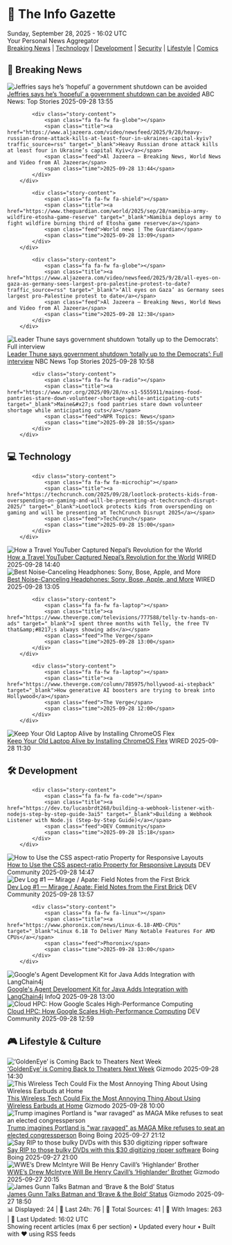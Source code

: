 <!-- Processing 54 RSS feeds at 2025-09-28 16:02:05 UTC -->
<!-- Processing: XKCD -->
<!-- Processing: Penny Arcade -->
<!-- Processing: Dilbert -->
<!-- Processing: Cyanide & Happiness -->
<!-- Processing: Girl Genius -->
<!-- Processing: CNN Top Stories -->
<!-- Processing: BBC World News -->
<!-- Processing: BBC Breaking News -->
<!-- Processing: CBC News -->
<!-- Error processing https://rss.cbc.ca/lineup/topstories.xml: The read operation timed out -->
<!-- Processing: NBC News Breaking -->
<!-- Processing: Guardian World News -->
<!-- Processing: Sky News World -->
<!-- Processing: Ars Technica -->
<!-- Processing: Lobsters Python -->
<!-- Processing: Dev.to -->
<!-- Processing: StackOverflow Blog -->
<!-- Processing: Phoronix Linux News -->
<!-- Processing: It's FOSS -->
<!-- Processing: OMG! Ubuntu -->
<!-- Processing: DistroWatch -->
<!-- Processing: GitHub Blog -->
<!-- Processing: GitLab Blog -->
<!-- Processing: InfoQ -->
<!-- Processing: DZone -->
<!-- Processing: Martin Fowler -->
<!-- Processing: Coding Horror -->
<!-- Processing: Boing Boing -->
<!-- Processing: Krebs on Security -->
<!-- Processing: Schneier on Security -->
<!-- Generated 4 new posts out of 29 feeds processed -->
<div class="newspaper-header">
    <h1 class="newspaper-title">📰 The Info Gazette</h1>
    <div class="newspaper-date">Sunday, September 28, 2025 - 16:02 UTC</div>
    <div class="newspaper-subtitle">Your Personal News Aggregator</div>
</div>

<div class="newspaper-nav">
    <a href="#breaking">Breaking News</a> |
    <a href="#tech">Technology</a> |
    <a href="#dev">Development</a> |
    <a href="#security">Security</a> |
    <a href="#lifestyle">Lifestyle</a> |
    <a href="#webcomics">Comics</a>
</div>

<div class="news-section breaking-news" id="breaking">
<h2 class="section-header">🚨 Breaking News</h2>
<div class="stories-container">
<div class="story">
            <img src="https://s.abcnews.com/images/Politics/TW-JEFFRIES-20250928-ABC-JH_1759066989724_hpMain_4x3t_384.jpeg" alt="Jeffries says he’s ‘hopeful’ a government shutdown can be avoided" class="story-image" loading="lazy" onerror="this.style.display='none'">
            <div class="story-content">
                <span class="fa fa-fw fa-tv"></span>
                <span class="title"><a href="https://abcnews.go.com/Politics/jeffries-hes-hopeful-government-shutdown-avoided/story?id=126011036" target="_blank">Jeffries says he’s ‘hopeful’ a government shutdown can be avoided</a></span>
                <span class="feed">ABC News: Top Stories</span>
                <span class="time">2025-09-28 13:55</span>
            </div>
        </div>
<div class="story">
            
            <div class="story-content">
                <span class="fa fa-fw fa-globe"></span>
                <span class="title"><a href="https://www.aljazeera.com/video/newsfeed/2025/9/28/heavy-russian-drone-attack-kills-at-least-four-in-ukraines-capital-kyiv?traffic_source=rss" target="_blank">Heavy Russian drone attack kills at least four in Ukraine’s capital Kyiv</a></span>
                <span class="feed">Al Jazeera – Breaking News, World News and Video from Al Jazeera</span>
                <span class="time">2025-09-28 13:44</span>
            </div>
        </div>
<div class="story">
            
            <div class="story-content">
                <span class="fa fa-fw fa-shield"></span>
                <span class="title"><a href="https://www.theguardian.com/world/2025/sep/28/namibia-army-wildfire-etosha-game-reserve" target="_blank">Namibia deploys army to fight wildfire burning third of Etosha game reserve</a></span>
                <span class="feed">World news | The Guardian</span>
                <span class="time">2025-09-28 13:09</span>
            </div>
        </div>
<div class="story">
            
            <div class="story-content">
                <span class="fa fa-fw fa-globe"></span>
                <span class="title"><a href="https://www.aljazeera.com/video/newsfeed/2025/9/28/all-eyes-on-gaza-as-germany-sees-largest-pro-palestine-protest-to-date?traffic_source=rss" target="_blank">‘All eyes on Gaza’ as Germany sees largest pro-Palestine protest to date</a></span>
                <span class="feed">Al Jazeera – Breaking News, World News and Video from Al Jazeera</span>
                <span class="time">2025-09-28 12:38</span>
            </div>
        </div>
<div class="story">
            <img src="https://media-cldnry.s-nbcnews.com/image/upload/t_fit_1500w/mpx/2704722219/2025_09/mtp_full_thune2_250928_frame_8336-6it9oo.jpg" alt="Leader Thune says government shutdown ‘totally up to the Democrats’: Full interview" class="story-image" loading="lazy" onerror="this.style.display='none'">
            <div class="story-content">
                <span class="fa fa-fw fa-broadcast-tower"></span>
                <span class="title"><a href="https://www.nbcnews.com/meet-the-press/video/leader-thune-says-government-shutdown-totally-up-to-the-democrats-full-interview-248532037723" target="_blank">Leader Thune says government shutdown ‘totally up to the Democrats’: Full interview</a></span>
                <span class="feed">NBC News Top Stories</span>
                <span class="time">2025-09-28 10:58</span>
            </div>
        </div>
<div class="story">
            
            <div class="story-content">
                <span class="fa fa-fw fa-radio"></span>
                <span class="title"><a href="https://www.npr.org/2025/09/28/nx-s1-5555911/maines-food-pantries-stare-down-volunteer-shortage-while-anticipating-cuts" target="_blank">Maine&#x27;s food pantries stare down volunteer shortage while anticipating cuts</a></span>
                <span class="feed">NPR Topics: News</span>
                <span class="time">2025-09-28 10:55</span>
            </div>
        </div>
</div>
</div>
<div class="news-section tech-news" id="tech">
<h2 class="section-header">💻 Technology</h2>
<div class="stories-container">
<div class="story">
            
            <div class="story-content">
                <span class="fa fa-fw fa-microchip"></span>
                <span class="title"><a href="https://techcrunch.com/2025/09/28/lootlock-protects-kids-from-overspending-on-gaming-and-will-be-presenting-at-techcrunch-disrupt-2025/" target="_blank">Lootlock protects kids from overspending on gaming and will be presenting at TechCrunch Disrupt 2025</a></span>
                <span class="feed">TechCrunch</span>
                <span class="time">2025-09-28 15:00</span>
            </div>
        </div>
<div class="story">
            <img src="https://media.wired.com/photos/68d6c5f0b32b59c02c042edf/master/pass/Nepal_Youtuber-10.jpg" alt="How a Travel YouTuber Captured Nepal’s Revolution for the World" class="story-image" loading="lazy" onerror="this.style.display='none'">
            <div class="story-content">
                <span class="fa fa-fw fa-bolt"></span>
                <span class="title"><a href="https://www.wired.com/story/how-a-travel-youtuber-captured-nepals-revolution-for-the-world/" target="_blank">How a Travel YouTuber Captured Nepal’s Revolution for the World</a></span>
                <span class="feed">WIRED</span>
                <span class="time">2025-09-28 14:40</span>
            </div>
        </div>
<div class="story">
            <img src="https://media.wired.com/photos/688421c8d632f582759c6e56/master/pass/The%20Best%20Noise-Canceling%20Headphones.png" alt="Best Noise-Canceling Headphones: Sony, Bose, Apple, and More" class="story-image" loading="lazy" onerror="this.style.display='none'">
            <div class="story-content">
                <span class="fa fa-fw fa-bolt"></span>
                <span class="title"><a href="https://www.wired.com/gallery/best-noise-canceling-headphones/" target="_blank">Best Noise-Canceling Headphones: Sony, Bose, Apple, and More</a></span>
                <span class="feed">WIRED</span>
                <span class="time">2025-09-28 13:05</span>
            </div>
        </div>
<div class="story">
            
            <div class="story-content">
                <span class="fa fa-fw fa-laptop"></span>
                <span class="title"><a href="https://www.theverge.com/televisions/777588/telly-tv-hands-on-ads" target="_blank">I spent three months with Telly, the free TV that&amp;#8217;s always showing ads</a></span>
                <span class="feed">The Verge</span>
                <span class="time">2025-09-28 13:00</span>
            </div>
        </div>
<div class="story">
            
            <div class="story-content">
                <span class="fa fa-fw fa-laptop"></span>
                <span class="title"><a href="https://www.theverge.com/column/785975/hollywood-ai-stepback" target="_blank">How generative AI boosters are trying to break into Hollywood</a></span>
                <span class="feed">The Verge</span>
                <span class="time">2025-09-28 12:00</span>
            </div>
        </div>
<div class="story">
            <img src="https://media.wired.com/photos/68d6cfd64e729ea8b5308ebc/master/pass/chrome-old-laptop-gear-1201955459.jpg" alt="Keep Your Old Laptop Alive by Installing ChromeOS Flex" class="story-image" loading="lazy" onerror="this.style.display='none'">
            <div class="story-content">
                <span class="fa fa-fw fa-bolt"></span>
                <span class="title"><a href="https://www.wired.com/story/how-to-install-chromeos-flex/" target="_blank">Keep Your Old Laptop Alive by Installing ChromeOS Flex</a></span>
                <span class="feed">WIRED</span>
                <span class="time">2025-09-28 11:30</span>
            </div>
        </div>
</div>
</div>
<div class="news-section dev-news" id="dev">
<h2 class="section-header">🛠️ Development</h2>
<div class="stories-container">
<div class="story">
            
            <div class="story-content">
                <span class="fa fa-fw fa-code"></span>
                <span class="title"><a href="https://dev.to/lucasbrdt268/building-a-webhook-listener-with-nodejs-step-by-step-guide-3ai5" target="_blank">Building a Webhook Listener with Node.js (Step-by-Step Guide)</a></span>
                <span class="feed">DEV Community</span>
                <span class="time">2025-09-28 15:18</span>
            </div>
        </div>
<div class="story">
            <img src="https://media2.dev.to/dynamic/image/width=800%2Cheight=%2Cfit=scale-down%2Cgravity=auto%2Cformat=auto/https%3A%2F%2Fdev-to-uploads.s3.amazonaws.com%2Fuploads%2Farticles%2Fxryyybx9i7n6uskriwuz.png" alt="How to Use the CSS aspect-ratio Property for Responsive Layouts" class="story-image" loading="lazy" onerror="this.style.display='none'">
            <div class="story-content">
                <span class="fa fa-fw fa-code"></span>
                <span class="title"><a href="https://dev.to/j3rry320/how-to-use-the-css-aspect-ratio-property-for-responsive-layouts-20pd" target="_blank">How to Use the CSS aspect-ratio Property for Responsive Layouts</a></span>
                <span class="feed">DEV Community</span>
                <span class="time">2025-09-28 14:47</span>
            </div>
        </div>
<div class="story">
            <img src="https://media2.dev.to/dynamic/image/width=800%2Cheight=%2Cfit=scale-down%2Cgravity=auto%2Cformat=auto/https%3A%2F%2Fdev-to-uploads.s3.amazonaws.com%2Fuploads%2Farticles%2Feai0t4v3ilg77uo66604.png" alt="Dev Log #1 — Mirage / Apate: Field Notes from the First Brick" class="story-image" loading="lazy" onerror="this.style.display='none'">
            <div class="story-content">
                <span class="fa fa-fw fa-code"></span>
                <span class="title"><a href="https://dev.to/hrisheekesh_pv_cc89484f09/dev-log-1-mirage-apate-field-notes-from-the-first-brick-3c91" target="_blank">Dev Log #1 — Mirage / Apate: Field Notes from the First Brick</a></span>
                <span class="feed">DEV Community</span>
                <span class="time">2025-09-28 13:57</span>
            </div>
        </div>
<div class="story">
            
            <div class="story-content">
                <span class="fa fa-fw fa-linux"></span>
                <span class="title"><a href="https://www.phoronix.com/news/Linux-6.18-AMD-CPUs" target="_blank">Linux 6.18 To Deliver Many Notable Features For AMD CPUs</a></span>
                <span class="feed">Phoronix</span>
                <span class="time">2025-09-28 13:00</span>
            </div>
        </div>
<div class="story">
            <img src="https://res.infoq.com/news/2025/09/goodle-adk-langchain4j/en/headerimage/google-adk-langchain4j-1759062281106.jpeg" alt="Google&#x27;s Agent Development Kit for Java Adds Integration with LangChain4j" class="story-image" loading="lazy" onerror="this.style.display='none'">
            <div class="story-content">
                <span class="fa fa-fw fa-info-circle"></span>
                <span class="title"><a href="https://www.infoq.com/news/2025/09/goodle-adk-langchain4j/?utm_campaign=infoq_content&utm_source=infoq&utm_medium=feed&utm_term=global" target="_blank">Google&#x27;s Agent Development Kit for Java Adds Integration with LangChain4j</a></span>
                <span class="feed">InfoQ</span>
                <span class="time">2025-09-28 13:00</span>
            </div>
        </div>
<div class="story">
            <img src="https://media2.dev.to/dynamic/image/width=800%2Cheight=%2Cfit=scale-down%2Cgravity=auto%2Cformat=auto/https%3A%2F%2Fmermaid.ink%2Fimg%2Fpako%3AeNp9kG9rwjAQxr9KuNdVGlu7Ni8GrmPO4USmY7B1L2Ib27A2KTHZP_G7L6kMUcR7ceTuee5-R7aQy4IBgXUtv_KKKo2mT5lANjZmVSraViidP79lYDOaWe8mg_e9wcUIW-mFrdCCqU-en6oDq44ErX80zw8SE0UmTiDjDjI-C7lxkMcpWirKBRflsegY9_MULXhjaqq5FJdJy45kM5rL4hiUOtCMGUVrNGP6PDB1wClVJUOjCZqINVNM5Owi0y6zQw-m5ZopdEdXiufnBtwn93rXzr9vjE8by0MDPCgVL4BoZZgHDVMNdSVsnTUDXbHGnkXss6DqI4NM7OxMS8WrlM3_mJKmrICsab2xlWkLqtktp_bug8VeyFQqjdBAht0GIFv4BhLipB_EYTKIkhAP_SDw4AdIjPtJjHHgR0kcBgGOdh78dki_H2M_xlc4HvhR6A-jcPcH7DC-Bg" alt="Cloud HPC: How Google Scales High-Performance Computing" class="story-image" loading="lazy" onerror="this.style.display='none'">
            <div class="story-content">
                <span class="fa fa-fw fa-code"></span>
                <span class="title"><a href="https://dev.to/mrmajed7/cloud-hpc-how-google-scales-high-performance-computing-4922" target="_blank">Cloud HPC: How Google Scales High-Performance Computing</a></span>
                <span class="feed">DEV Community</span>
                <span class="time">2025-09-28 12:59</span>
            </div>
        </div>
</div>
</div>
<div class="news-section lifestyle-news" id="lifestyle">
<h2 class="section-header">🎮 Lifestyle & Culture</h2>
<div class="stories-container">
<div class="story">
            <img src="https://gizmodo.com/app/uploads/2025/09/007-goldeneye-1280x853.jpg" alt="‘GoldenEye’ is Coming Back to Theaters Next Week" class="story-image" loading="lazy" onerror="this.style.display='none'">
            <div class="story-content">
                <span class="fa fa-fw fa-computer"></span>
                <span class="title"><a href="https://gizmodo.com/goldeneye-is-coming-back-to-theaters-next-week-2000664731" target="_blank">‘GoldenEye’ is Coming Back to Theaters Next Week</a></span>
                <span class="feed">Gizmodo</span>
                <span class="time">2025-09-28 14:30</span>
            </div>
        </div>
<div class="story">
            <img src="https://gizmodo.com/app/uploads/2025/09/Xiaomi-Buds-5-Pro-XPAN-1-1280x853.jpg" alt="This Wireless Tech Could Fix the Most Annoying Thing About Using Wireless Earbuds at Home" class="story-image" loading="lazy" onerror="this.style.display='none'">
            <div class="story-content">
                <span class="fa fa-fw fa-computer"></span>
                <span class="title"><a href="https://gizmodo.com/this-wireless-tech-could-fix-the-most-annoying-thing-about-using-wireless-earbuds-at-home-2000664306" target="_blank">This Wireless Tech Could Fix the Most Annoying Thing About Using Wireless Earbuds at Home</a></span>
                <span class="feed">Gizmodo</span>
                <span class="time">2025-09-28 10:00</span>
            </div>
        </div>
<div class="story">
            <img src="https://i0.wp.com/boingboing.net/wp-content/uploads/2023/03/shutterstock_1727243314-e1759007473771.jpg?fit=768%2C703&amp;quality=60&amp;ssl=1" alt="Trump imagines Portland is &quot;war ravaged&quot; as MAGA Mike refuses to seat an elected congressperson" class="story-image" loading="lazy" onerror="this.style.display='none'">
            <div class="story-content">
                <span class="fa fa-fw fa-arrow-right"></span>
                <span class="title"><a href="https://boingboing.net/2025/09/27/trump-imagines-portland-is-war-ravaged-as-maga-mike-refuses-to-seat-an-elected-congressperson.html" target="_blank">Trump imagines Portland is &quot;war ravaged&quot; as MAGA Mike refuses to seat an elected congressperson</a></span>
                <span class="feed">Boing Boing</span>
                <span class="time">2025-09-27 21:12</span>
            </div>
        </div>
<div class="story">
            <img src="https://i0.wp.com/boingboing.net/wp-content/uploads/2025/09/DVDneXtCOPY-DVD-Ripper.jpg?fit=2250%2C1500&amp;quality=60&amp;ssl=1" alt="Say RIP to those bulky DVDs with this $30 digitizing ripper software" class="story-image" loading="lazy" onerror="this.style.display='none'">
            <div class="story-content">
                <span class="fa fa-fw fa-arrow-right"></span>
                <span class="title"><a href="https://boingboing.net/2025/09/27/say-rip-to-those-bulky-dvds-with-this-30-digitizing-ripper-software.html" target="_blank">Say RIP to those bulky DVDs with this $30 digitizing ripper software</a></span>
                <span class="feed">Boing Boing</span>
                <span class="time">2025-09-27 21:00</span>
            </div>
        </div>
<div class="story">
            <img src="https://gizmodo.com/app/uploads/2025/09/wwe-drew-mcintyre-1280x853.jpg" alt="WWE’s Drew McIntyre Will Be Henry Cavill’s ‘Highlander’ Brother" class="story-image" loading="lazy" onerror="this.style.display='none'">
            <div class="story-content">
                <span class="fa fa-fw fa-computer"></span>
                <span class="title"><a href="https://gizmodo.com/wwes-drew-mcintyre-will-be-henry-cavills-highlander-brother-2000664407" target="_blank">WWE’s Drew McIntyre Will Be Henry Cavill’s ‘Highlander’ Brother</a></span>
                <span class="feed">Gizmodo</span>
                <span class="time">2025-09-27 20:15</span>
            </div>
        </div>
<div class="story">
            <img src="https://gizmodo.com/app/uploads/2025/06/Batman-Brave-and-Bold-1280x853.jpg" alt="James Gunn Talks Batman and ‘Brave &amp; the Bold’ Status" class="story-image" loading="lazy" onerror="this.style.display='none'">
            <div class="story-content">
                <span class="fa fa-fw fa-computer"></span>
                <span class="title"><a href="https://gizmodo.com/james-gunn-talks-batman-and-brave-the-bold-status-2000664692" target="_blank">James Gunn Talks Batman and ‘Brave &amp; the Bold’ Status</a></span>
                <span class="feed">Gizmodo</span>
                <span class="time">2025-09-27 18:50</span>
            </div>
        </div>
</div>
</div>

<div class="newspaper-footer">
    <div class="stats">
        📊 Displayed: 24 | 📅 Last 24h: 76 | 📡 Total Sources: 41 | 📸 With Images: 263 |
        🔄 Last Updated: 16:02 UTC
    </div>
    <div class="footer-note">
        Showing recent articles (max 6 per section) • Updated every hour • Built with ❤️ using RSS feeds
    </div>
</div>
